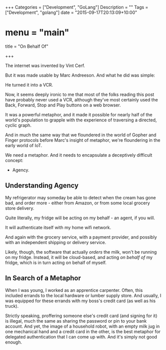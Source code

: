 +++
Categories = ["Development", "GoLang"]
Description = ""
Tags = ["Development", "golang"]
date = "2015-09-17T20:13:09+10:00"
# menu = "main"
title = "On Behalf Of"

+++

The internet was invented by Vint Cerf.

But it was made usable by Marc Andreeson. And what he did was simple:

He turned it into a VCR.

Now, it seems deeply ironic to me that most of the folks reading this post have
probably never used a VCR, although they've most certainly used the Back, Forward,
Stop and Play buttons on a web browser.

It was a powerful metaphor, and it made it possible for nearly half of the world's
population to grapple with the experience of traversing a directed, cyclic graph.

And in much the same way that we floundered in the world of Gopher and Finger
protocols before Marc's insight of metaphor, we're floundering in the early world
of IoT.

We need a metaphor. And it needs to encapsulate a deceptively difficult concept:
 - Agency.

## Understanding Agency

My refrigerator may someday be able to detect when the cream has gone bad, and
order more - either from Amazon, or from some local grocery store delivery.

Quite literally, my fridge will be acting on my behalf - an agent, if you will.

It will authenticate itself with my home wifi network.

And again with the grocery service, with a payment provider, and possibly with
an independent shipping or delivery service.

Likely, though, the software that actually _orders_ the milk, won't be running
on my fridge. Instead, it will be cloud-based, and acting _on behalf of_ my fridge,
which is in turn acting on behalf of myself.

## In Search of a Metaphor

When I was young, I worked as an apprentice carpenter. Often, this included errands
to the local hardware or lumber supply store. And usually, I was equipped for these
errands with my boss's credit card (as well as his truck).

Strictly speaking, proffering someone else's credit card (and signing for it) is
illegal, much the same as sharing the password or pin to your bank account. And yet,
the image of a household robot, with an empty milk jug in one mechanical hand and
a credit card in the other, is the best metaphor for delegated authentication that
I can come up with. And it's simply not good enough.
